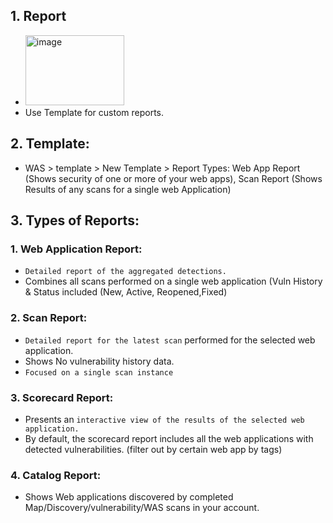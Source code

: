 ## 1. Report
- <img width="158" height="112" alt="image" src="https://github.com/user-attachments/assets/14ea9070-b4de-4aaf-ab25-0e7894f95ad4" />
- Use Template for custom reports.

## 2. Template:
- WAS > template > New Template > Report Types:
Web App Report (Shows security of one or more of your web apps),
Scan Report (Shows Results of any scans for a single web Application)


## 3. Types of Reports:

### 1. Web Application Report:
- `Detailed report of the aggregated detections.`
- Combines all scans performed on a single web application (Vuln History & Status included (New, Active, Reopened,Fixed)


### 2. Scan Report:
- `Detailed report for the latest scan` performed for the selected web application.
- Shows No vulnerability history data.
- `Focused on a single scan instance`

### 3. Scorecard Report:
- Presents an `interactive view of the results of the selected web application.`
- By default, the scorecard report includes all the web applications with detected vulnerabilities. (filter out by certain web app by tags)


### 4. Catalog Report:
- Shows Web applications discovered by completed Map/Discovery/vulnerability/WAS scans in your account.